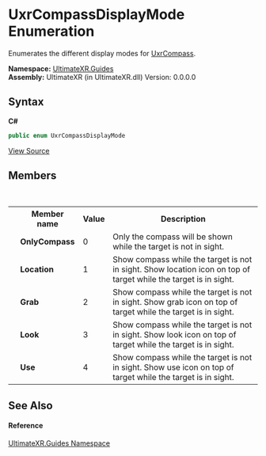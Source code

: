 # UxrCompassDisplayMode Enumeration
 

Enumerates the different display modes for <a href="T_UltimateXR_Guides_UxrCompass">UxrCompass</a>.

**Namespace:**&nbsp;<a href="N_UltimateXR_Guides">UltimateXR.Guides</a><br />**Assembly:**&nbsp;UltimateXR (in UltimateXR.dll) Version: 0.0.0.0

## Syntax

**C#**<br />
``` C#
public enum UxrCompassDisplayMode
```

<a href="UltimateXR/Scripts/docs/guides/UxrCompassDisplayMode.cs" rel="noopener noreferrer" title="View the source code">View Source</a><br />

## Members
&nbsp;<table><tr><th></th><th>Member name</th><th>Value</th><th>Description</th></tr><tr><td /><td target="F:UltimateXR.Guides.UxrCompassDisplayMode.OnlyCompass">**OnlyCompass**</td><td>0</td><td>Only the compass will be shown while the target is not in sight.</td></tr><tr><td /><td target="F:UltimateXR.Guides.UxrCompassDisplayMode.Location">**Location**</td><td>1</td><td>Show compass while the target is not in sight. Show location icon on top of target while the target is in sight.</td></tr><tr><td /><td target="F:UltimateXR.Guides.UxrCompassDisplayMode.Grab">**Grab**</td><td>2</td><td>Show compass while the target is not in sight. Show grab icon on top of target while the target is in sight.</td></tr><tr><td /><td target="F:UltimateXR.Guides.UxrCompassDisplayMode.Look">**Look**</td><td>3</td><td>Show compass while the target is not in sight. Show look icon on top of target while the target is in sight.</td></tr><tr><td /><td target="F:UltimateXR.Guides.UxrCompassDisplayMode.Use">**Use**</td><td>4</td><td>Show compass while the target is not in sight. Show use icon on top of target while the target is in sight.</td></tr></table>

## See Also


#### Reference
<a href="N_UltimateXR_Guides">UltimateXR.Guides Namespace</a><br />